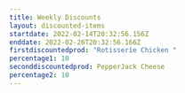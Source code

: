```yaml
---
title: Weekly Discounts
layout: discounted-items
startdate: 2022-02-14T20:32:56.156Z
enddate: 2022-02-26T20:32:56.166Z
firstdiscountedprod: "Rotisserie Chicken "
percentage1: 10
seconddiscountedprod: PepperJack Cheese
percentage2: 10
---
```

